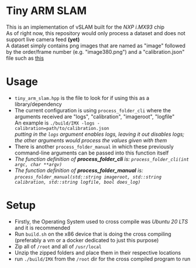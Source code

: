 # Tiny ARM SLAM
This is an implementation of vSLAM built for the _NXP i.MX93_ chip<br>
As of right now, this repository would only process a dataset and does not support live camera feed **(yet)**<br>
A dataset simply contains png images that are named as "image" followed by the order/frame number (e.g. "image380.png") and a "calibration.json" file such as [this](datasets/roomMap/calibration.json)

# Usage
- `tiny_arm_slam.hpp` is the file to look for if using this as a library/dependency
- The current configuration is using `process_folder_cli` where the arguments received are "logs", "calibration", "imageroot", "logfile"<br>
An example is `./build/IMX -logs -calibration=path/to/calibration.json`<br>
_putting in the `logs` argument enables logs, leaving it out disables logs; the other arguments would process the values given with them_
- There is another `process_folder_manual` in which these previously command-line arguments can be passed into this function itself
- _The function definition of **process_folder_cli** is: `process_folder_cli(int argc, char **argv)`_
- _The function definition of **process_folder_manual** is: `process_folder_manual(std::string imageroot, std::string calibration, std::string logfile, bool does_log)`_

# Setup
- Firstly, the Operating System used to cross compile was _Ubuntu 20 LTS_ and it is recommended
- Run `build.sh` on the x86 device that is doing the cross compiling (preferably a vm or a docker dedicated to just this purpose)
- Zip all of `/root` and all of `/usr/local`
- Unzip the zipped folders and place them in their respective locations
- run `./build/IMX` from the `/root` dir for the cross compiled program to run
